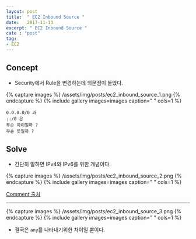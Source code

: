 ```yaml
---
layout: post
title:  " EC2 Inbound Source "
date:   2017-11-13
excerpt: " EC2 Inbound Source "
cate : "post"
tag:
- EC2
---
```


## Concept

* Security에서 Rule을 변경하는데 의문점이 들었다.

{% capture images %}
	/assets/img/posts/ec2_inbound_source_1.png
{% endcapture %}
{% include gallery images=images caption=" " cols=1 %}


```
0.0.0.0/0 과
::/0 은
무슨 차이일까 ?
무슨 뜻일까 ?
```

## Solve

* 간단히 말하면 IPv4와 IPv6를 위한 개념이다.

{% capture images %}
	/assets/img/posts/ec2_inbound_source_2.png
{% endcapture %}
{% include gallery images=images caption=" " cols=1 %}

[Comment 출처](http://docs.aws.amazon.com/ko_kr/AmazonVPC/latest/UserGuide/VPC_Route_Tables.html)

---


{% capture images %}
	/assets/img/posts/ec2_inbound_source_3.png
{% endcapture %}
{% include gallery images=images caption=" " cols=1 %}


* 결국은 `any`를 나타내기위한 차이일 뿐이다. 